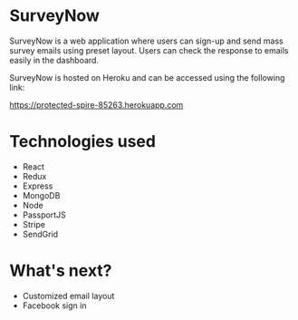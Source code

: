 # SurveyNow
SurveyNow is a web application where users can sign-up and send mass survey emails using preset layout. Users can check the response to emails easily in the dashboard. 

SurveyNow is hosted on Heroku and can be accessed using the following link:

https://protected-spire-85263.herokuapp.com

# Technologies used
- React
- Redux
- Express
- MongoDB
- Node
- PassportJS
- Stripe
- SendGrid

# What's next?
- Customized email layout
- Facebook sign in

